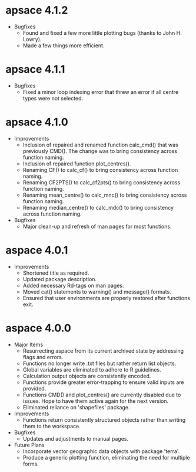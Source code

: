 # apsace 4.1.2
* Bugfixes
    * Found and fixed a few more little plotting bugs (thanks to John H. Lowry).
    * Made a few things more efficient.

# apsace 4.1.1
* Bugfixes
    * Fixed a minor loop indexing error that threw an error if all centre types were not selected.
    
# apsace 4.1.0
* Improvements
    * Inclusion of repaired and renamed function calc_cmd() that was previously CMD(). The change was to bring consistency across function naming.
    * Inclusion of repaired function plot_centres(). 
    * Renaming CF() to calc_cf() to bring consistency across function naming.
    * Renaming CF2PTS() to calc_cf2pts() to bring consistency across function naming.
    * Renaming mean_centre() to calc_mnc() to bring consistency across function naming.
    * Renaming median_centre() to calc_mdc() to bring consistency across function naming.
* Bugfixes
    * Major clean-up and refresh of man pages for most functions.
        
# aspace 4.0.1
* Improvements
    * Shortened title as required.
    * Updated package description. 
    * Added necessary Rd-tags on man pages.
    * Moved cat() statements to warning() and message() formats.
    * Ensured that user environments are properly restored after functions exit.

# aspace 4.0.0
* Major Items
    * Resurrecting aspace from its current archived state by addressing flags and errors.
    * Functions no longer write .txt files but rather return list objects.
    * Global variables are eliminated to adhere to R guidelines.
    * Calculation output objects are consistently encoded.
    * Functions provide greater error-trapping to ensure valid inputs are provided.
    * Functions CMD() and plot_centres() are currently disabled due to issues. Hope to have them active again for the next version.
    * Eliminated reliance on 'shapefiles' package.
* Improvements
    * Functions return consistently structured objects rather than writing them to the workspace.
* Bugfixes
    * Updates and adjustments to manual pages.
* Future Plans
    * Incorporate vector geographic data objects with package 'terra'.
    * Produce a generic plotting function, eliminating the need for multiple forms.


